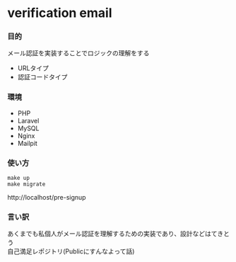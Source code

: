 # verification email

### 目的
メール認証を実装することでロジックの理解をする
- URLタイプ
- 認証コードタイプ

### 環境
- PHP
- Laravel
- MySQL
- Nginx
- Mailpit

### 使い方
```
make up
make migrate
```
http://localhost/pre-signup

### 言い訳
あくまでも私個人がメール認証を理解するための実装であり、設計などはてきとう<br>
自己満足レポジトリ(Publicにすんなよって話)
